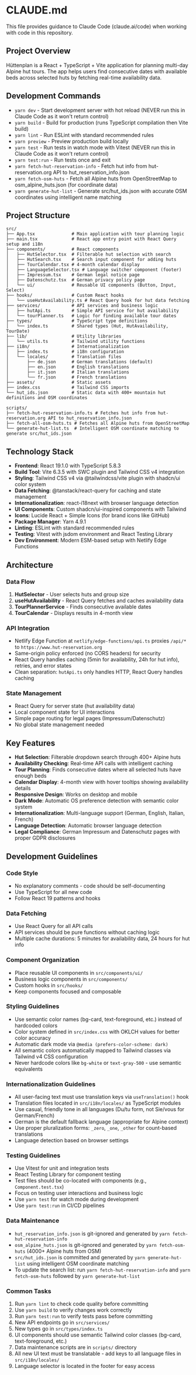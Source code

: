 # CLAUDE.md

This file provides guidance to Claude Code (claude.ai/code) when working with code in this repository.

## Project Overview

Hüttenplan is a React + TypeScript + Vite application for planning multi-day Alpine hut tours. The app helps users find consecutive dates with available beds across selected huts by fetching real-time availability data.

## Development Commands

- `yarn dev` - Start development server with hot reload (NEVER run this in Claude Code as it won't return control)
- `yarn build` - Build for production (runs TypeScript compilation then Vite build)
- `yarn lint` - Run ESLint with standard recommended rules
- `yarn preview` - Preview production build locally
- `yarn test` - Run tests in watch mode with Vitest (NEVER run this in Claude Code as it won't return control)
- `yarn test:run` - Run tests once and exit
- `yarn fetch-hut-reservation-info` - Fetch hut info from hut-reservation.org API to hut_reservation_info.json
- `yarn fetch-osm-huts` - Fetch all Alpine huts from OpenStreetMap to osm_alpine_huts.json (for coordinate data)
- `yarn generate-hut-list` - Generate src/hut_ids.json with accurate OSM coordinates using intelligent name matching

## Project Structure

```
src/
├── App.tsx              # Main application with tour planning logic
├── main.tsx             # React app entry point with React Query setup and i18n
├── components/          # React components
│   ├── HutSelector.tsx  # Filterable hut selection with search
│   ├── HutSearch.tsx    # Search input component for adding huts
│   ├── TourCalendar.tsx # 4-month calendar display
│   ├── LanguageSelector.tsx # Language switcher component (footer)
│   ├── Impressum.tsx    # German legal notice page
│   ├── Datenschutz.tsx  # German privacy policy page
│   └── ui/              # Reusable UI components (Button, Input, Select)
├── hooks/               # Custom React hooks
│   └── useHutAvailability.ts # React Query hook for hut data fetching
├── services/            # API services and business logic
│   ├── hutApi.ts        # Simple API service for hut availability
│   └── tourPlanner.ts   # Logic for finding available tour dates
├── types/               # TypeScript type definitions
│   └── index.ts         # Shared types (Hut, HutAvailability, TourDate)
├── lib/                 # Utility libraries
│   └── utils.ts         # Tailwind utility functions
├── i18n/                # Internationalization
│   ├── index.ts         # i18n configuration
│   └── locales/         # Translation files
│       ├── de.json      # German translations (default)
│       ├── en.json      # English translations
│       ├── it.json      # Italian translations
│       └── fr.json      # French translations
├── assets/              # Static assets
├── index.css            # Tailwind CSS imports
└── hut_ids.json         # Static data with 400+ mountain hut definitions and OSM coordinates

scripts/
├── fetch-hut-reservation-info.ts # Fetches hut info from hut-reservation.org API to hut_reservation_info.json
├── fetch-all-osm-huts.ts # Fetches all Alpine huts from OpenStreetMap
└── generate-hut-list.ts  # Intelligent OSM coordinate matching to generate src/hut_ids.json
```

## Technology Stack

- **Frontend**: React 19.1.0 with TypeScript 5.8.3
- **Build Tool**: Vite 6.3.5 with SWC plugin and Tailwind CSS v4 integration
- **Styling**: Tailwind CSS v4 via @tailwindcss/vite plugin with shadcn/ui color system
- **Data Fetching**: @tanstack/react-query for caching and state management
- **Internationalization**: react-i18next with browser language detection
- **UI Components**: Custom shadcn/ui-inspired components with Tailwind
- **Icons**: Lucide React + Simple Icons (for brand icons like GitHub)
- **Package Manager**: Yarn 4.9.1
- **Linting**: ESLint with standard recommended rules
- **Testing**: Vitest with jsdom environment and React Testing Library
- **Dev Environment**: Modern ESM-based setup with Netlify Edge Functions

## Architecture

### Data Flow
1. **HutSelector** - User selects huts and group size
2. **useHutAvailability** - React Query fetches and caches availability data
3. **TourPlannerService** - Finds consecutive available dates
4. **TourCalendar** - Displays results in 4-month view

### API Integration
- Netlify Edge Function at `netlify/edge-functions/api.ts` proxies `/api/*` to `https://www.hut-reservation.org`
- Same-origin policy enforced (no CORS headers) for security
- React Query handles caching (5min for availability, 24h for hut info), retries, and error states
- Clean separation: `hutApi.ts` only handles HTTP, React Query handles caching

### State Management
- React Query for server state (hut availability data)
- Local component state for UI interactions
- Simple page routing for legal pages (Impressum/Datenschutz)
- No global state management needed

## Key Features

- **Hut Selection**: Filterable dropdown search through 400+ Alpine huts
- **Availability Checking**: Real-time API calls with intelligent caching
- **Tour Planning**: Finds consecutive dates where all selected huts have enough beds
- **Calendar Display**: 4-month view with hover tooltips showing availability details
- **Responsive Design**: Works on desktop and mobile
- **Dark Mode**: Automatic OS preference detection with semantic color system
- **Internationalization**: Multi-language support (German, English, Italian, French)
- **Language Detection**: Automatic browser language detection
- **Legal Compliance**: German Impressum and Datenschutz pages with proper GDPR disclosures

## Development Guidelines

### Code Style
- No explanatory comments - code should be self-documenting
- Use TypeScript for all new code
- Follow React 19 patterns and hooks

### Data Fetching
- Use React Query for all API calls
- API services should be pure functions without caching logic
- Multiple cache durations: 5 minutes for availability data, 24 hours for hut info

### Component Organization
- Place reusable UI components in `src/components/ui/`
- Business logic components in `src/components/`
- Custom hooks in `src/hooks/`
- Keep components focused and composable

### Styling Guidelines
- Use semantic color names (bg-card, text-foreground, etc.) instead of hardcoded colors
- Color system defined in `src/index.css` with OKLCH values for better color accuracy
- Automatic dark mode via `@media (prefers-color-scheme: dark)`
- All semantic colors automatically mapped to Tailwind classes via Tailwind v4 CSS configuration
- Never hardcode colors like `bg-white` or `text-gray-500` - use semantic equivalents

### Internationalization Guidelines
- All user-facing text must use translation keys via `useTranslation()` hook
- Translation files located in `src/i18n/locales/` as TypeScript modules
- Use casual, friendly tone in all languages (Du/tu form, not Sie/vous for German/French)
- German is the default fallback language (appropriate for Alpine context)
- Use proper pluralization forms: `_zero`, `_one`, `_other` for count-based translations
- Language detection based on browser settings

### Testing Guidelines
- Use Vitest for unit and integration tests
- React Testing Library for component testing
- Test files should be co-located with components (e.g., `Component.test.tsx`)
- Focus on testing user interactions and business logic
- Use `yarn test` for watch mode during development
- Use `yarn test:run` in CI/CD pipelines

### Data Maintenance
- `hut_reservation_info.json` is git-ignored and generated by `yarn fetch-hut-reservation-info`
- `osm_alpine_huts.json` is git-ignored and generated by `yarn fetch-osm-huts` (4000+ Alpine huts from OSM)
- `src/hut_ids.json` is committed and generated by `yarn generate-hut-list` using intelligent OSM coordinate matching
- To update the search list: run `yarn fetch-hut-reservation-info` and `yarn fetch-osm-huts` followed by `yarn generate-hut-list`

### Common Tasks
1. Run `yarn lint` to check code quality before committing
2. Use `yarn build` to verify changes work correctly
3. Run `yarn test:run` to verify tests pass before committing
4. New API endpoints go in `src/services/`
5. New types go in `src/types/index.ts`
6. UI components should use semantic Tailwind color classes (bg-card, text-foreground, etc.)
7. Data maintenance scripts are in `scripts/` directory
8. All new UI text must be translatable - add keys to all language files in `src/i18n/locales/`
9. Language selector is located in the footer for easy access